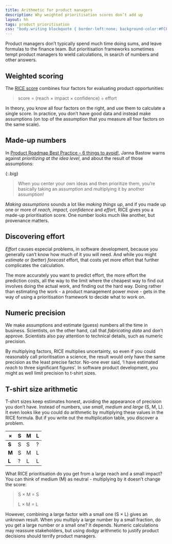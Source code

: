 ```yaml
---
title: Arithmetic for product managers
description: Why weighted prioritisation scores don’t add up
layout: hh
tags: product prioritisation
css: "body.writing blockquote { border-left:none; background-color:#FCF9F1;} body.writing blockquote.big { max-width:30em; background-color: #334D5C;}"
---
```


Product managers don’t typically spend much time doing sums, and leave formulas to the finance team.
But prioritisation frameworks sometimes tempt product managers to wield calculations, in search of numbers and other answers.

## Weighted scoring

The [RICE score](https://www.prodpad.com/blog/which-prioritization-model-is-best/#rice)
combines four factors for evaluating product opportunities:

> score = (reach × impact × confidence) ÷ effort

In theory, you know all four factors on the right, and use them to calculate a single score.
In practice, you don’t have good data and instead make assumptions
(on top of the assumption that you measure all four factors on the same scale).

## Made-up numbers

In [Product Roadmap Best Practice – 6 things to avoid!](https://www.prodpad.com/blog/product-roadmap-best-practice-things-to-avoid/),
Janna Bastow warns against _prioritizing at the idea level_, and about the result of those assumptions:

{:.big}
> When you center your own ideas and then prioritize them,
> you’re basically taking an assumption and multiplying it by another assumption!

_Making assumptions_ sounds a lot like _making things up_,
and if you made up one or more of _reach, impact, confidence_ and _effort_, 
RICE gives you a made-up prioritisation score.
One number looks much like another, but provenance matters.

## Discovering effort

_Effort_ causes especial problems, in software development, because you generally can’t know how much of it you will need.
And while you might _estimate_ or (better) _forecast_ effort, that costs yet more effort that further complicates the calculation. 

The more accurately you want to predict effort, the more effort the prediction costs, all the way to the limit where the cheapest way to find out involves doing the actual work, and finding out the hard way.
Doing rather than estimating the work - a product management power move - gets in the way of using a prioritisation framework to decide what to work on.

## Numeric precision

We make assumptions and estimate (guess) numbers all the time in business.
Scientists, on the other hand, call that _fabricating data_ and don’t approve.
Scientists also pay attention to technical details, such as numeric precision.

By multiplying factors, RICE multiplies uncertainty, so even if you could reasonably call prioritisation a science, the result would only have the same precision as the least precise factor.
No-one ever said, ‘I have estimated _reach_ to three significant figures’.
In software product development, you might as well limit precision to t-shirt sizes.

## T-shirt size arithmetic

T-shirt sizes keep estimates honest, avoiding the appearance of precision you don’t have.
Instead of numbers, use _small_, _medium_ and _large_ (S, M, L).
It even looks like you could do arithmetic by multiplying these values in the RICE formula.
But if you write out the multiplication table, you discover a problem.

|    ×    |  S  |  M  |  L  |
| ------- | --- | --- | --- |
|  **S**  |  S  |  S  |  ?  |
|  **M**  |  S  |  M  |  L  |
|  **L**  |  ?  |  L  |  L  |

What RICE prioritisation do you get from a large reach and a small impact?
You can think of medium (M) as neutral - multiplying by it doesn’t change the score:

> S × M = S
>
> L × M = L

However, combining a large factor with a small one (S × L) gives an unknown result.
When you multiply a large number by a small fraction, do you get a large number or a small one?
It depends.
Numeric calculations may reassure stakeholders, but using dodgy arithmetic to justify product decisions should terrify product managers.
